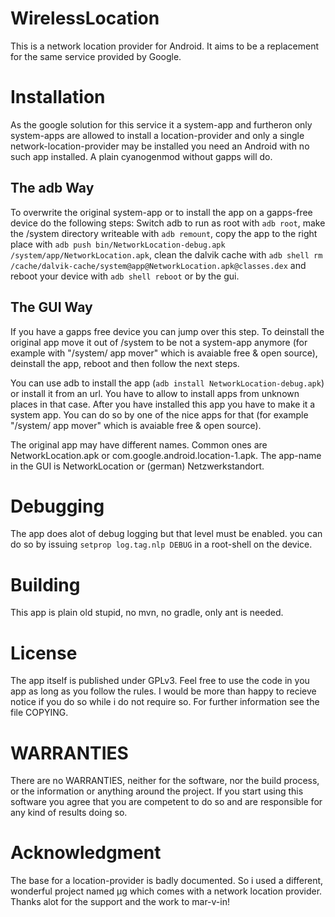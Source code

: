 WirelessLocation
================

This is a network location provider for Android. It aims to be a replacement
for the same service provided by Google.

Installation
============

As the google solution for this service it a system-app and furtheron only
system-apps are allowed to install a location-provider and only a single
network-location-provider may be installed you need an Android with no such app
installed. A plain cyanogenmod without gapps will do.

The adb Way
-----------

To overwrite the original system-app or to install the app on a gapps-free
device do the following steps: Switch adb to run as root with `adb root`, make
the /system directory writeable with `adb remount`, copy the app to the right
place with `adb push bin/NetworkLocation-debug.apk
/system/app/NetworkLocation.apk`, clean the dalvik cache with `adb shell rm
/cache/dalvik-cache/system@app@NetworkLocation.apk@classes.dex` and reboot your
device with `adb shell reboot` or by the gui.

The GUI Way
-----------

If you have a gapps free device you can jump over this step. To
deinstall the original app move it out of /system to be not a
system-app anymore (for example with "/system/ app mover" which is avaiable
free & open source), deinstall the app, reboot and then follow the next steps.

You can use adb to install the app (`adb install NetworkLocation-debug.apk`) or
install it from an url. You have to allow to install apps from unknown places
in that case. After you have installed this app you have to make it a system
app. You can do so by one of the nice apps for that (for example "/system/ app
mover" which is avaiable free & open source).

The original app may have different names. Common ones are NetworkLocation.apk
or com.google.android.location-1.apk. The app-name in the GUI is
NetworkLocation or (german) Netzwerkstandort.

Debugging
=========

The app does alot of debug logging but that level must be enabled. you can do
so by issuing `setprop log.tag.nlp DEBUG` in a root-shell on the device.

Building
========

This app is plain old stupid, no mvn, no gradle, only ant is needed.

License
=======

The app itself is published under GPLv3. Feel free to use the code in you app
as long as you follow the rules. I would be more than happy to recieve notice
if you do so while i do not require so. For further information see the file
COPYING.

WARRANTIES
==========

There are no WARRANTIES, neither for the software, nor the build process, or
the information or anything around the project. If you start using this
software you agree that you are competent to do so and are responsible for any
kind of results doing so.

Acknowledgment
==============

The base for a location-provider is badly documented. So i used a different,
wonderful project named μg which comes with a network location provider. Thanks
alot for the support and the work to mar-v-in!

